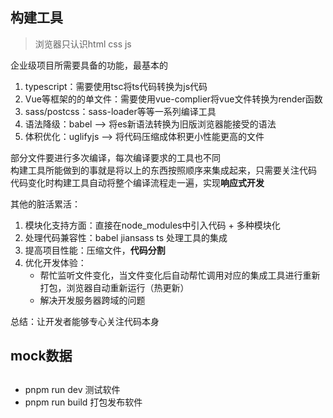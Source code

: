 ## 构建工具

>  浏览器只认识html css js

企业级项目所需要具备的功能，最基本的

1. typescript：需要使用tsc将ts代码转换为js代码  
2. Vue等框架的的单文件：需要使用vue-complier将vue文件转换为render函数
3. sass/postcss：sass-loader等等一系列编译工具
4. 语法降级：babel --> 将es新语法转换为旧版浏览器能接受的语法
5. 体积优化：uglifyjs --> 将代码压缩成体积更小性能更高的文件

部分文件要进行多次编译，每次编译要求的工具也不同  
构建工具所能做到的事就是将以上的东西按照顺序来集成起来，只需要关注代码  
代码变化时构建工具自动将整个编译流程走一遍，实现**响应式开发**  

其他的脏活累活：  
1. 模块化支持方面：直接在node_modules中引入代码 + 多种模块化
2. 处理代码兼容性：babel jiansass ts 处理工具的集成
3. 提高项目性能：压缩文件，**代码分割**
4. 优化开发体验：
   - 帮忙监听文件变化，当文件变化后自动帮忙调用对应的集成工具进行重新打包，浏览器自动重新运行（热更新）
   - 解决开发服务器跨域的问题

总结：让开发者能够专心关注代码本身

## mock数据


## 
- pnpm run dev 测试软件
- pnpm run build 打包发布软件